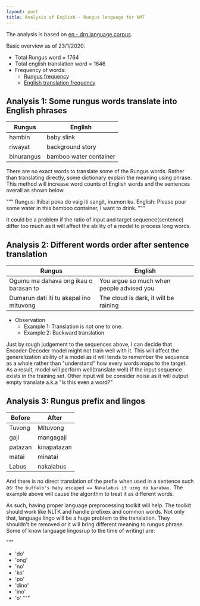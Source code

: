 ```yaml
---
layout: post
title: Analysis of English - Rungus language for NMT
---
```


The analysis is based on [en - drg language corpus](https://github.com/devennn/rungus-language-corpus).

Basic overview as of 23/1/2020:
- Total Rungus word = 1764
- Total english translation word = 1646
- Frequency of words:
  - [Rungus frequency](https://github.com/devennn/rungus-language-corpus/blob/master/rgs_overview.csv)
  - [English translation frequency](https://github.com/devennn/rungus-language-corpus/blob/master/rgs_eng_translated_overview.csv)
  
## Analysis 1: Some rungus words translate into English phrases

| Rungus     | English                |
|------------|------------------------|
| hambin     | baby slink             |
| riwayat    | background story       |
| binurangus | bamboo water container |

There are no exact words to translate some of the Rungus words. Rather than translating directly, some dictionary explain the meaning using phrase. This method will increase word counts of English words and the sentences overall as shown below. 

"""
Rungus: Ihibai poka do vaig iti sangit, inumon ku.
English: Please pour some water in this bamboo container, I want to drink.
"""

It could be a problem if the ratio of input and target sequence(sentence) differ too much as it will affect the ability of a model to process long words. 

## Analysis 2: Different words order after sentence translation

| Rungus     | English                |
|------------|------------------------|
| Ogumu ma dahava ong ikau o barasan to | You argue so much when people advised you |
| Dumarun dati iti tu akapal ino mituvong | The cloud is dark, it will be raining |

- Observation
  - Example 1: Translation is not one to one.
  - Example 2: Backward translation
  
Just by rough judgement to the sequences above, I can decide that Encoder-Decoder model might not train well with it. This will affect the generelization ability of a model as it will tends to remember the sequence as a whole rather than "understand" how every words maps to the target. As a result, model will perform well(translate well) if the input sequence exists in the training set. Other input will be consider noise as it will output empty translate a.k.a "Is this even a word?"

## Analysis 3: Rungus prefix and lingos

| Before  | After       |
|---------|-------------|
| Tuvong  | Mituvong    |
| gaji    | mangagaji   |
| patazan | kinapatazan |
| matai   | minatai     |
| Labus   | nakalabus   |

And there is no direct translation of the prefix when used in a sentence such as:
```The buffalo's baby escaped == Nakalabus it uzog do karabau.```
The example above will cause the algorithm to treat it as different words.

As such, having proper language preprocessing toolkit will help. The toolkit should work like NLTK and handle prefixex and common words. Not only that, language lingo will be a huge problem to the translation. They shouldn't be removed or it will bring different meaning to rungus phrase. Some of know language lingos(up to the time of writing) are:

"""
- 'do'
- 'ong'
- 'no'
- 'ko'
- 'po'
- 'dino'
- 'ino'
- 'o'
"""
